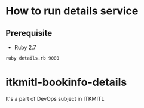 # How to run details service

## Prerequisite

* Ruby 2.7

```bash
ruby details.rb 9080
```

# itkmitl-bookinfo-details
It's a part of DevOps subject in ITKMITL
